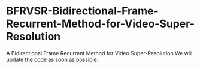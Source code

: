 # BFRVSR-Bidirectional-Frame-Recurrent-Method-for-Video-Super-Resolution
A Bidirectional Frame Recurrent Method for Video Super-Resolution
We will update the code as soon as possible.
